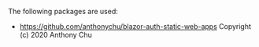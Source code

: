 The following packages are used:
- https://github.com/anthonychu/blazor-auth-static-web-apps Copyright (c) 2020 Anthony Chu
